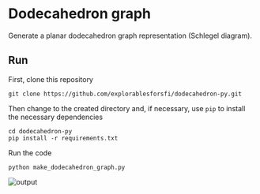 # Dodecahedron graph

Generate a planar dodecahedron graph representation (Schlegel diagram).

## Run

First, clone this repository

    git clone https://github.com/explorablesforsfi/dodecahedron-py.git

Then change to the created directory and, if necessary, use `pip` to install the necessary dependencies

    cd dodecahedron-py
    pip install -r requirements.txt

Run the code

    python make_dodecahedron_graph.py

![output](https://github.com/explorablesforsfi/percolation-py/raw/master/dodecahedron.png)
